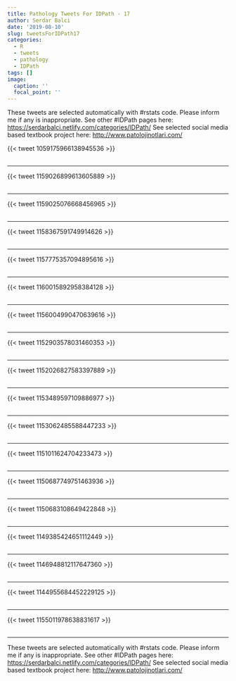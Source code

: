 ```yaml
---
title: Pathology Tweets For IDPath - 17
author: Serdar Balci
date: '2019-08-10'
slug: tweetsForIDPath17
categories:
  - R
  - tweets
  - pathology
  - IDPath
tags: []
image:
  caption: ''
  focal_point: ''
---
```



These tweets are selected automatically with #rstats code. Please inform me if any is inappropriate.
See other #IDPath pages here: https://serdarbalci.netlify.com/categories/IDPath/ 
See selected social media based textbook project here: http://www.patolojinotlari.com/

{{< tweet 1059175966138945536 >}}
<br>
<br>
<hr>
{{< tweet 1159026899613605889 >}}
<br>
<br>
<hr>
{{< tweet 1159025076668456965 >}}
<br>
<br>
<hr>
{{< tweet 1158367591749914626 >}}
<br>
<br>
<hr>
{{< tweet 1157775357094895616 >}}
<br>
<br>
<hr>
{{< tweet 1160015892958384128 >}}
<br>
<br>
<hr>
{{< tweet 1156004990470639616 >}}
<br>
<br>
<hr>
{{< tweet 1152903578031460353 >}}
<br>
<br>
<hr>
{{< tweet 1152026827583397889 >}}
<br>
<br>
<hr>
{{< tweet 1153489597109886977 >}}
<br>
<br>
<hr>
{{< tweet 1153062485588447233 >}}
<br>
<br>
<hr>
{{< tweet 1151011624704233473 >}}
<br>
<br>
<hr>
{{< tweet 1150687749751463936 >}}
<br>
<br>
<hr>
{{< tweet 1150683108649422848 >}}
<br>
<br>
<hr>
{{< tweet 1149385424651112449 >}}
<br>
<br>
<hr>
{{< tweet 1146948812117647360 >}}
<br>
<br>
<hr>
{{< tweet 1144955684452229125 >}}
<br>
<br>
<hr>
{{< tweet 1155011978638831617 >}}
<br>
<br>
<hr>


These tweets are selected automatically with #rstats code. Please inform me if any is inappropriate.
See other #IDPath pages here: https://serdarbalci.netlify.com/categories/IDPath/ 
See selected social media based textbook project here: http://www.patolojinotlari.com/
